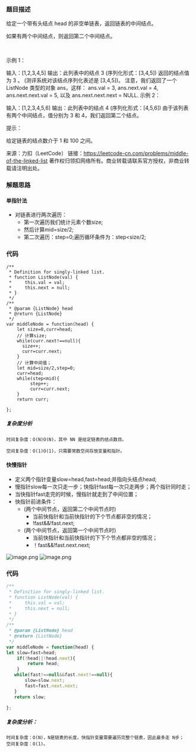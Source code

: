 ### 题目描述
给定一个带有头结点 head 的非空单链表，返回链表的中间结点。

如果有两个中间结点，则返回第二个中间结点。

 

示例 1：

输入：[1,2,3,4,5]
输出：此列表中的结点 3 (序列化形式：[3,4,5])
返回的结点值为 3 。 (测评系统对该结点序列化表述是 [3,4,5])。
注意，我们返回了一个 ListNode 类型的对象 ans，这样：
ans.val = 3, ans.next.val = 4, ans.next.next.val = 5, 以及 ans.next.next.next = NULL.
示例 2：

输入：[1,2,3,4,5,6]
输出：此列表中的结点 4 (序列化形式：[4,5,6])
由于该列表有两个中间结点，值分别为 3 和 4，我们返回第二个结点。
 

提示：

给定链表的结点数介于 1 和 100 之间。

来源：力扣（LeetCode）
链接：https://leetcode-cn.com/problems/middle-of-the-linked-list
著作权归领扣网络所有。商业转载请联系官方授权，非商业转载请注明出处。

### 解题思路
#### 单指针法
* 对链表进行两次遍历：
	* 第一次遍历我们统计元素个数size;
	* 然后计算mid=size/2;
	*  第二次遍历：step=0;遍历循环条件为：step<size/2;

### 代码
```
/**
 * Definition for singly-linked list.
 * function ListNode(val) {
 *     this.val = val;
 *     this.next = null;
 * }
 */
/**
 * @param {ListNode} head
 * @return {ListNode}
 */
var middleNode = function(head) {
    let size=0,curr=head;
    // 计算size;
    while(curr.next!==null){
      size++;
      curr=curr.next;
    }
    // 计算中间值；
    let mid=size/2,step=0;
    curr=head;
    while(step<mid){
         step++;
         curr=curr.next;
    }
    return curr;

};
```
##### 复杂度分析

    时间复杂度：O(N)O(N)，其中 NN 是给定链表的结点数目。

    空间复杂度：O(1)O(1)，只需要常数空间存放变量和指针。


#### 快慢指针
* 定义两个指针变量slow=head,fast=head;并指向头结点head;
* 慢指针slow每一次只走一步；快指针fast每一次只走两步；两个指针同时走；
* 当快指针fast走完的时候，慢指针就走到了中间位置；
* 快指针前进条件：
	* (两个中间节点，返回第二个中间节点时)
		* 当前快指针和当前快指针的下个节点都非空的情况；
		* !fast&&!fast.next;
	* (两个中间节点，返回第一个中间节点时)
		* 当前快指针和当前快指针的下下个节点都非空的情况；
		* ！fast&&!fast.next.next; 
		
![image.png](https://pic.leetcode-cn.com/75a7fb8ac6855308503976851d3d2050a653814f5bdc72d89c8310e6bd42457f-image.png)
![image.png](https://pic.leetcode-cn.com/dd1e2ccaf6f93429e030b22f5c1ebc4672b63ad5b3428b554687dd572f38f20d-image.png)

### 代码

```javascript
/**
 * Definition for singly-linked list.
 * function ListNode(val) {
 *     this.val = val;
 *     this.next = null;
 * }
 */
/**
 * @param {ListNode} head
 * @return {ListNode}
 */
var middleNode = function(head) {
let slow=fast=head;
    if(!head||!head.next){
        return head;
    }
   while(fast!==null&&fast.next!==null){
       slow=slow.next;
       fast=fast.next.next;
   }
   return slow;

};
```
##### 复杂度分析：

    时间复杂度：O(N)，N是链表的长度，快指针变量需要遍历完整个链表，因此最多走 N步；
    空间复杂度：O(1)。
